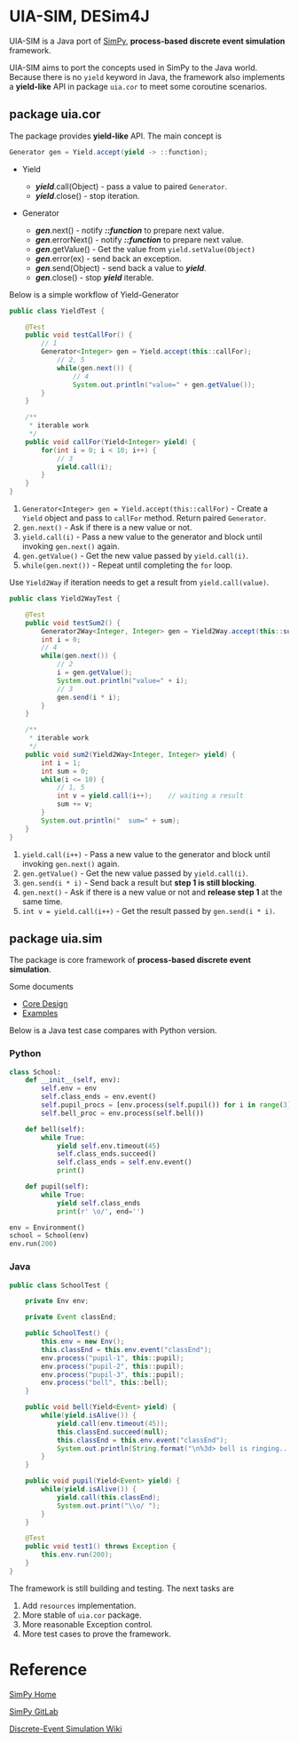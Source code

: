 UIA-SIM, DESim4J
===

UIA-SIM is a Java port of [SimPy](https://simpy.readthedocs.io/en/latest/), __process-based discrete event simulation__ framework.

UIA-SIM aims to port the concepts used in SimPy to the Java world. Because there is no `yield` keyword in Java, the framework also implements a __yield-like__ API in package `uia.cor` to meet some coroutine scenarios.


## package uia.cor
The package provides __yield-like__ API. The main concept is

```java
Generator gen = Yield.accept(yield -> ::function);
```

* Yield
  * ___yield___.call(Object) - pass a value to paired `Generator`.
  * ___yield___.close() - stop iteration.

* Generator
  * ___gen___.next() - notify ___::function___ to prepare next value.
  * ___gen___.errorNext() - notify ___::function___ to prepare next value.
  * ___gen___.getValue() - Get the value from `yield.setValue(Object)`
  * ___gen___.error(ex) - send back an exception.
  * ___gen___.send(Object) - send back a value to ___yield___.
  * ___gen___.close() - stop ___yield___ iterable.



Below is a simple workflow of Yield-Generator

```java
public class YieldTest {

    @Test
    public void testCallFor() {
        // 1
        Generator<Integer> gen = Yield.accept(this::callFor); 
            // 2, 5
            while(gen.next()) {
                // 4
                System.out.println("value=" + gen.getValue());
        }
    }

    /**
     * iterable work
     */
    public void callFor(Yield<Integer> yield) {
        for(int i = 0; i < 10; i++) {
            // 3
            yield.call(i);
        }
    }
}
```

1. `Generator<Integer> gen = Yield.accept(this::callFor)` - Create a `Yield` object and pass to `callFor` method. Return paired `Generator`.
2. `gen.next()` - Ask if there is a new value or not.
3. `yield.call(i)` - Pass a new value to the generator and block until invoking `gen.next()` again.
4. `gen.getValue()` - Get the new value passed by `yield.call(i)`.
5. `while(gen.next())` - Repeat until completing the `for` loop.
 
 
 Use `Yield2Way` if iteration needs to get a result from `yield.call(value)`.

```java
public class Yield2WayTest {

    @Test
    public void testSum2() {
        Generator2Way<Integer, Integer> gen = Yield2Way.accept(this::sum2);
        int i = 0;
        // 4
        while(gen.next()) {
            // 2
            i = gen.getValue();
            System.out.println("value=" + i);
            // 3
            gen.send(i * i);
        }
    }

    /**
     * iterable work
     */
    public void sum2(Yield2Way<Integer, Integer> yield) {
        int i = 1;
        int sum = 0;
        while(i <= 10) {
            // 1, 5
            int v = yield.call(i++);    // waiting a result
            sum += v;
        }
        System.out.println("  sum=" + sum);
    }
}
```
1. `yield.call(i++)` - Pass a new value to the generator and block until invoking  `gen.next()` again.
2. `gen.getValue()` - Get the new value passed by `yield.call(i)`.
3. `gen.send(i * i)` - Send back a result but __step 1 is still blocking__.
4. `gen.next()` - Ask if there is a new value or not and __release step 1__ at the same time.
5. `int v = yield.call(i++)` - Get the result passed by `gen.send(i * i)`.


## package uia.sim
The package is core framework of __process-based discrete event simulation__.

Some documents

* [Core Design](COE_SIM.md)
* [Examples](CORE_SIM_EXAMPLES.md)

Below is a Java test case compares with Python version.

### Python

``` Python
class School:
    def __init__(self, env):
        self.env = env
        self.class_ends = env.event()
        self.pupil_procs = [env.process(self.pupil()) for i in range(3)]
        self.bell_proc = env.process(self.bell())

    def bell(self):
        while True:
            yield self.env.timeout(45)
            self.class_ends.succeed()
            self.class_ends = self.env.event()
            print()

    def pupil(self):
        while True:
            yield self.class_ends
            print(r' \o/', end='')

env = Environment()
school = School(env)
env.run(200)
```

### Java
``` Java
public class SchoolTest {

    private Env env;

    private Event classEnd;

    public SchoolTest() {
        this.env = new Env();
        this.classEnd = this.env.event("classEnd");
        env.process("pupil-1", this::pupil);
        env.process("pupil-2", this::pupil);
        env.process("pupil-3", this::pupil);
        env.process("bell", this::bell);
    }

    public void bell(Yield<Event> yield) {
        while(yield.isAlive()) {
            yield.call(env.timeout(45));
            this.classEnd.succeed(null);
            this.classEnd = this.env.event("classEnd");
            System.out.println(String.format("\n%3d> bell is ringing...", this.env.getNow()));
        }
    }

    public void pupil(Yield<Event> yield) {
        while(yield.isAlive()) {
            yield.call(this.classEnd);
            System.out.print("\\o/ ");
        }
    }

    @Test
    public void test1() throws Exception {
        this.env.run(200);
    }
}
```

The framework is still building and testing. The next tasks are

1. Add `resources` implementation.
2. More stable of `uia.cor` package.
3. More reasonable Exception control.
4. More test cases to prove the framework.


# Reference

[SimPy Home](https://simpy.readthedocs.io/en/latest/)

[SimPy GitLab](https://gitlab.com/team-simpy/simpy)

[Discrete-Event Simulation Wiki](https://en.wikipedia.org/wiki/Discrete-event_simulation)

